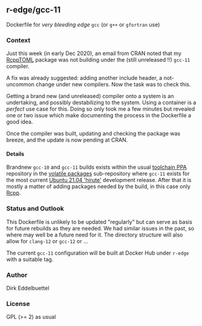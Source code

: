 
## r-edge/gcc-11

Dockerfile for _very bleeding edge_ `gcc` (or `g++` or `gfortran` use)

### Context

Just this week (in early Dec 2020), an email from CRAN noted that my
[RcppTOML](https://github.com/eddelbuettel/rcpptoml) package was not building under the (still
unreleased !!)  `gcc-11` compiler.

A fix was already suggested: adding another include header, a not-uncommon change under new
compilers.  Now the task was to check this.

Getting a brand new (and unreleased) compiler onto a system is an undertaking, and possibly
destabilizing to the system. Using a container is a _perfect_ use case for this.  Doing so only took
me a few minutes but revealed one or two issue which make documenting the process in the Dockerfile
a good idea. 

Once the compiler was built, updating and checking the package was breeze, and the update is now
pending at CRAN.

#### Details

Brandnew `gcc-10` and `gcc-11` builds exists within the usual [toolchain
PPA](https://launchpad.net/~ubuntu-toolchain-r) repository in the [volatile
packages](https://launchpad.net/~ubuntu-toolchain-r/+archive/ubuntu/volatile) sub-repository where
`gcc-11` exists for the most current [Ubuntu 21.04
'hirute'](https://launchpad.net/~ubuntu-toolchain-r/+archive/ubuntu/volatile?field.series_filter=hirsute)
development release.  After that it is mostly a matter of adding packages needed by the build, in
this case only [Rcpp](https://www.rcpp.org).

### Status and Outlook

This Dockerfile is unlikely to be updated "regularly" but can serve as basis for future rebuilds as
they are needed.  We had similar issues in the past, so where may well be a future need for it. The
directory structure will also allow for `clang-12` or `gcc-12` or ...

The current `gcc-11` configuration will be built at Docker Hub under `r-edge` with a suitable tag.

### Author

Dirk Eddelbuettel

### License

GPL (>= 2) as usual
